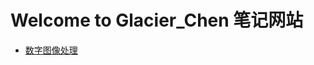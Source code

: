 # Welcome to Glacier_Chen 笔记网站
- [数字图像处理](https://www.glacierchen.asia/%E6%95%B0%E5%AD%97%E5%9B%BE%E5%83%8F%E5%A4%84%E7%90%86%E5%A4%8D%E4%B9%A0)


